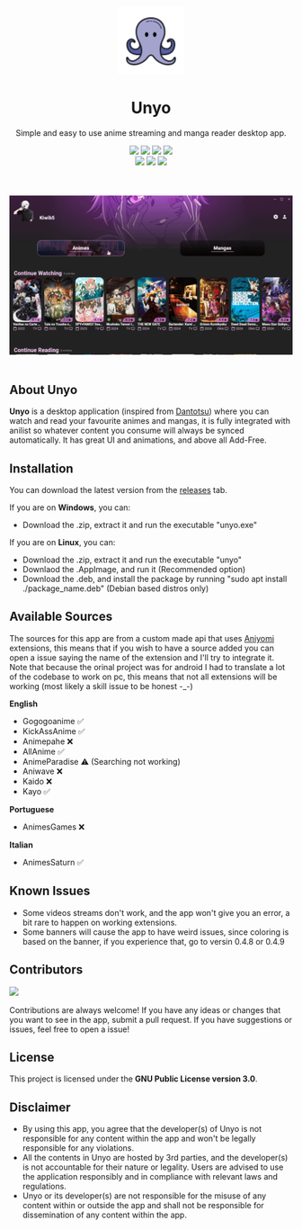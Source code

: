 <p align="center">
    <img width="120px" src="./assets/logo.png"/>
    <h1 align="center">Unyo</h1>
</p>

<p align="center">Simple and easy to use anime streaming and manga reader desktop app.</p>

<p align="center">
<a href="https://img.shields.io/github/license/K3vinb5/Unyo?style=for-the-badge"><img src="https://img.shields.io/github/license/K3vinb5/Unyo?style=for-the-badge&color=F48041"></a>
<a href="https://img.shields.io/github/v/release/K3vinb5/Unyo?style=for-the-badge"><img src="https://img.shields.io/github/v/release/K3vinb5/Unyo?style=for-the-badge&color=0E80C0"></a>
<a href="https://img.shields.io/github/downloads/K3vinb5/Unyo/total.svg?style=for-the-badge"><img src="https://img.shields.io/github/downloads/K3vinb5/Unyo/total.svg?style=for-the-badge&color=CAF979"></a>
<a href="https://img.shields.io/github/issues/K3vinb5/Unyo?style=for-the-badge"><img src="https://img.shields.io/github/issues/K3vinb5/Unyo?style=for-the-badge&color=CE5842"></a>
<br>
<a href="https://img.shields.io/badge/Made_For-Linux-FCC624?style=for-the-badge&logo=linux&logoColor=white"><img src="https://img.shields.io/badge/Made_For-Linux-FCC624?style=for-the-badge&logo=linux&logoColor=white"></a>
<a href="https://img.shields.io/badge/Made_For-Windows-0078D6?style=for-the-badge&logo=windows&logoColor=white"><img src="https://img.shields.io/badge/Made_For-Windows-0078D6?style=for-the-badge&logo=windows&logoColor=white"></a>
<a href="https://img.shields.io/badge/Made_For-Macos-000000?style=for-the-badge&logo=macos&logoColor=white"><img src="https://img.shields.io/badge/Made_For-Macos-000000?style=for-the-badge&logo=macos&logoColor=white"></a>

<br>
<br>
<br>
<br>
<img title="img" alt="img" src="./readme-assets/screenshots.gif">
<br>
<br>

## About Unyo

**Unyo** is a desktop application (inspired from [Dantotsu](https://github.com/rebelonion/dantotsu)) where you can watch and read your favourite animes and mangas, it is fully integrated with anilist so whatever content you consume will always be synced automatically. It has great UI and animations, and above all Add-Free.

## Installation

You can download the latest version from the [releases](https://github.com/K3vinb5/Unyo/releases/latest) tab.

If you are on **Windows**, you can:
- Download the .zip, extract it and run the executable "unyo.exe"

If you are on **Linux**, you can:
- Download the .zip, extract it and run the executable "unyo"
- Downlaod the .AppImage, and run it (Recommended option)
- Download the .deb, and install the package by running "sudo apt install ./package_name.deb" (Debian based distros only)

## Available Sources

The sources for this app are from a custom made api that uses [Aniyomi](https://github.com/aniyomiorg/aniyomi) extensions, this means that if you wish to have a source added you can open a issue saying the name of the extension and I'll try to integrate it. Note that because the orinal project was for android I had to translate a lot of the codebase to work on pc, this means that not all extensions will be working (most likely a skill issue to be honest -_-)

**English**

- Gogogoanime ✅
- KickAssAnime ✅
- Animepahe ❌
- AllAnime ✅
- AnimeParadise ⚠️ (Searching not working)
- Aniwave ❌
- Kaido ❌
- Kayo ✅

**Portuguese**

- AnimesGames ❌

**Italian**

- AnimesSaturn ✅

## Known Issues

- Some videos streams don't work, and the app won't give you an error, a bit rare to happen on working extensions.
- Some banners will cause the app to have weird issues, since coloring is based on the banner, if you experience that, go to versin 0.4.8 or 0.4.9

## Contributors

[![](https://contrib.rocks/image?repo=K3vinb5/Unyo)](https://github.com/K3vinb5/Unyo/graphs/contributors)

Contributions are always welcome! If you have any ideas or changes that you want to see in the app, submit a pull request. If you have suggestions or issues, feel free to open a issue!

## License

This project is licensed under the **GNU Public License version 3.0**.

## Disclaimer

- By using this app, you agree that the developer(s) of Unyo is not responsible for any content within the app and won't be legally responsible for any violations.
- All the contents in Unyo are hosted by 3rd parties, and the developer(s) is not accountable for their nature or legality. Users are advised to use the application responsibly and in compliance with relevant laws and regulations.
- Unyo or its developer(s) are not responsible for the misuse of any content within or outside the app and shall not be responsible for dissemination of any content within the app.
